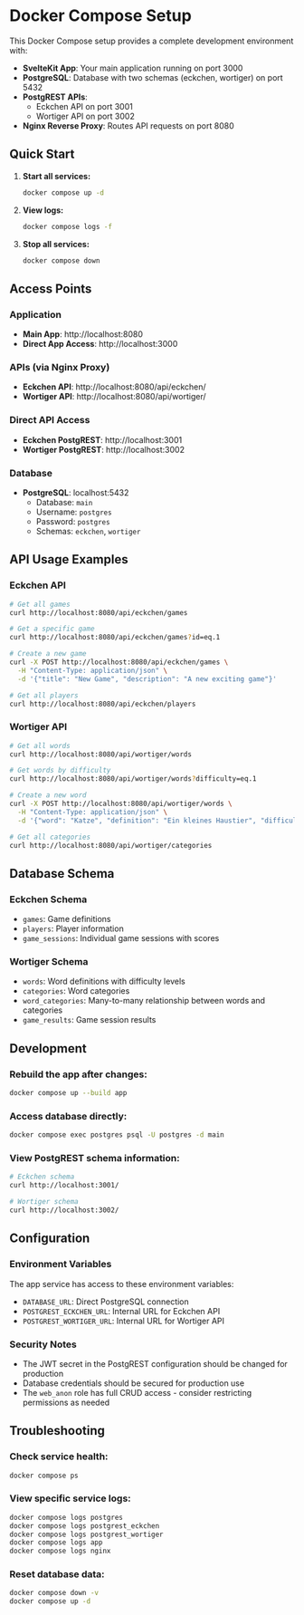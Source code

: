 # Docker Compose Setup

This Docker Compose setup provides a complete development environment with:

- **SvelteKit App**: Your main application running on port 3000
- **PostgreSQL**: Database with two schemas (eckchen, wortiger) on port 5432
- **PostgREST APIs**: 
  - Eckchen API on port 3001
  - Wortiger API on port 3002
- **Nginx Reverse Proxy**: Routes API requests on port 8080

## Quick Start

1. **Start all services:**
   ```bash
   docker compose up -d
   ```

2. **View logs:**
   ```bash
   docker compose logs -f
   ```

3. **Stop all services:**
   ```bash
   docker compose down
   ```

## Access Points

### Application
- **Main App**: http://localhost:8080
- **Direct App Access**: http://localhost:3000

### APIs (via Nginx Proxy)
- **Eckchen API**: http://localhost:8080/api/eckchen/
- **Wortiger API**: http://localhost:8080/api/wortiger/

### Direct API Access
- **Eckchen PostgREST**: http://localhost:3001
- **Wortiger PostgREST**: http://localhost:3002

### Database
- **PostgreSQL**: localhost:5432
  - Database: `main`
  - Username: `postgres`
  - Password: `postgres`
  - Schemas: `eckchen`, `wortiger`

## API Usage Examples

### Eckchen API
```bash
# Get all games
curl http://localhost:8080/api/eckchen/games

# Get a specific game
curl http://localhost:8080/api/eckchen/games?id=eq.1

# Create a new game
curl -X POST http://localhost:8080/api/eckchen/games \
  -H "Content-Type: application/json" \
  -d '{"title": "New Game", "description": "A new exciting game"}'

# Get all players
curl http://localhost:8080/api/eckchen/players
```

### Wortiger API
```bash
# Get all words
curl http://localhost:8080/api/wortiger/words

# Get words by difficulty
curl http://localhost:8080/api/wortiger/words?difficulty=eq.1

# Create a new word
curl -X POST http://localhost:8080/api/wortiger/words \
  -H "Content-Type: application/json" \
  -d '{"word": "Katze", "definition": "Ein kleines Haustier", "difficulty": 1, "language": "de"}'

# Get all categories
curl http://localhost:8080/api/wortiger/categories
```

## Database Schema

### Eckchen Schema
- `games`: Game definitions
- `players`: Player information
- `game_sessions`: Individual game sessions with scores

### Wortiger Schema
- `words`: Word definitions with difficulty levels
- `categories`: Word categories
- `word_categories`: Many-to-many relationship between words and categories
- `game_results`: Game session results

## Development

### Rebuild the app after changes:
```bash
docker compose up --build app
```

### Access database directly:
```bash
docker compose exec postgres psql -U postgres -d main
```

### View PostgREST schema information:
```bash
# Eckchen schema
curl http://localhost:3001/

# Wortiger schema
curl http://localhost:3002/
```

## Configuration

### Environment Variables
The app service has access to these environment variables:
- `DATABASE_URL`: Direct PostgreSQL connection
- `POSTGREST_ECKCHEN_URL`: Internal URL for Eckchen API
- `POSTGREST_WORTIGER_URL`: Internal URL for Wortiger API

### Security Notes
- The JWT secret in the PostgREST configuration should be changed for production
- Database credentials should be secured for production use
- The `web_anon` role has full CRUD access - consider restricting permissions as needed

## Troubleshooting

### Check service health:
```bash
docker compose ps
```

### View specific service logs:
```bash
docker compose logs postgres
docker compose logs postgrest_eckchen
docker compose logs postgrest_wortiger
docker compose logs app
docker compose logs nginx
```

### Reset database data:
```bash
docker compose down -v
docker compose up -d
```
